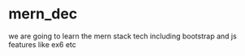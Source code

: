 # mern_dec
we are going to learn the mern stack tech including bootstrap and js features like ex6 etc
